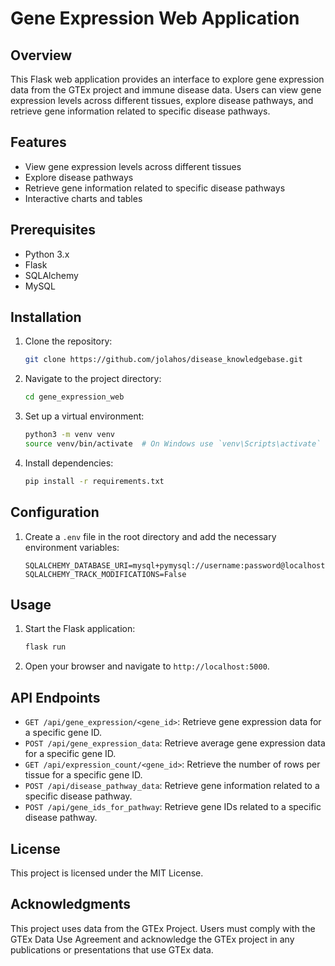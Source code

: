 # Gene Expression Web Application

## Overview
This Flask web application provides an interface to explore gene expression data from the GTEx project and immune disease data. Users can view gene expression levels across different tissues, explore disease pathways, and retrieve gene information related to specific disease pathways.

## Features
- View gene expression levels across different tissues
- Explore disease pathways
- Retrieve gene information related to specific disease pathways
- Interactive charts and tables

## Prerequisites
- Python 3.x
- Flask
- SQLAlchemy
- MySQL

## Installation
1. Clone the repository:
    ```sh
    git clone https://github.com/jolahos/disease_knowledgebase.git
    ```
2. Navigate to the project directory:
    ```sh
    cd gene_expression_web
    ```
3. Set up a virtual environment:
    ```sh
    python3 -m venv venv
    source venv/bin/activate  # On Windows use `venv\Scripts\activate`
    ```
4. Install dependencies:
    ```sh
    pip install -r requirements.txt
    ```

## Configuration
1. Create a `.env` file in the root directory and add the necessary environment variables:
    ```env
    SQLALCHEMY_DATABASE_URI=mysql+pymysql://username:password@localhost/database_name
    SQLALCHEMY_TRACK_MODIFICATIONS=False
    ```

## Usage
1. Start the Flask application:
    ```sh
    flask run
    ```
2. Open your browser and navigate to `http://localhost:5000`.

## API Endpoints
- `GET /api/gene_expression/<gene_id>`: Retrieve gene expression data for a specific gene ID.
- `POST /api/gene_expression_data`: Retrieve average gene expression data for a specific gene ID.
- `GET /api/expression_count/<gene_id>`: Retrieve the number of rows per tissue for a specific gene ID.
- `POST /api/disease_pathway_data`: Retrieve gene information related to a specific disease pathway.
- `POST /api/gene_ids_for_pathway`: Retrieve gene IDs related to a specific disease pathway.

## License
This project is licensed under the MIT License.

## Acknowledgments
This project uses data from the GTEx Project. Users must comply with the GTEx Data Use Agreement and acknowledge the GTEx project in any publications or presentations that use GTEx data.